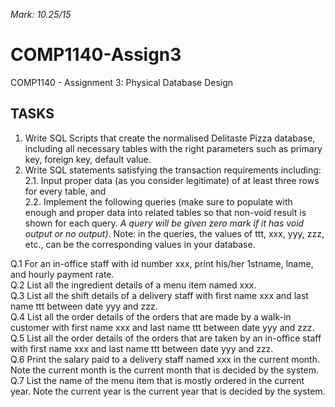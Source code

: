 *Mark: 10.25/15*

# COMP1140-Assign3
COMP1140 - Assignment 3: Physical Database Design

## TASKS
1. Write SQL Scripts that create the normalised Delitaste Pizza database, including all necessary tables with the right parameters such as primary key, foreign key, default value.
2. Write SQL statements satisfying the transaction requirements including:<br>
  2.1. Input proper data (as you consider legitimate) of at least three rows for every table, and<br>
  2.2. Implement the following queries (make sure to populate with enough and proper data into related tables so that non-void result is shown for each query. *A query will be given zero mark if it has void output or no output)*. Note: in the queries, the values of ttt, xxx, yyy, zzz, etc., can be the corresponding values in your database.
  
Q.1 For an in-office staff with id number xxx, print his/her 1stname, lname, and hourly payment rate.<br>
Q.2 List all the ingredient details of a menu item named xxx.<br>
Q.3 List all the shift details of a delivery staff with first name xxx and last name ttt between date yyy and zzz.<br>
Q.4 List all the order details of the orders that are made by a walk-in customer with first name xxx and last name ttt between date yyy and zzz.<br>
Q.5 List all the order details of the orders that are taken by an in-office staff with first name xxx and last name ttt between date yyy and zzz.<br>
Q.6 Print the salary paid to a delivery staff named xxx in the current month. Note the current month is the current month that is decided by the system.<br>
Q.7 List the name of the menu item that is mostly ordered in the current year. Note the current year is the current year that is decided by the system.<br>
